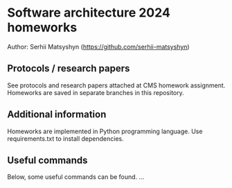 # Software architecture 2024 homeworks

Author: Serhii Matsyshyn (https://github.com/serhii-matsyshyn) <br>

## Protocols / research papers
See protocols and research papers attached at CMS homework assignment.  
Homeworks are saved in separate branches in this repository.

## Additional information
Homeworks are implemented in Python programming language. Use requirements.txt to install dependencies.

## Useful commands
Below, some useful commands can be found.
...